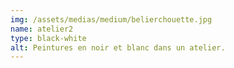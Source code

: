 ```yaml
---
img: /assets/medias/medium/belierchouette.jpg
name: atelier2
type: black-white
alt: Peintures en noir et blanc dans un atelier.
---
```

